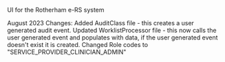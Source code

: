 UI for the Rotherham e-RS system

August 2023 Changes:
Added AuditClass file - this creates a user generated audit event. 
Updated WorklistProcessor file - this now calls the user generated event and populates with data, if the user generated event doesn't exist it is created. 
Changed Role codes to "SERVICE_PROVIDER_CLINICIAN_ADMIN"
